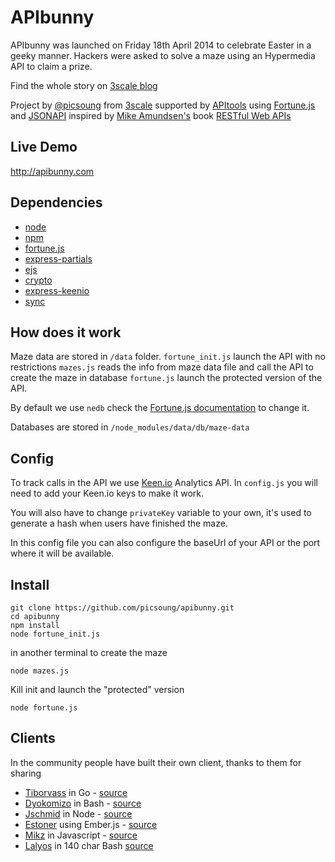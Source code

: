 APIbunny
========

APIbunny was launched on Friday 18th April 2014 to celebrate Easter in a geeky manner.
Hackers were asked to solve a maze using an Hypermedia API to claim a prize.

Find the whole story on [3scale blog](http://www.3scale.net/2014/04/building-apibunny-using-fortune-js-jsonapi)

Project by [@picsoung](http://github.com/picsoung) from [3scale](http://3scale.net) supported by [APItools](http://apitools.com) using [Fortune.js](http://fortunejs.com) and [JSONAPI](http://jsonapi.org) inspired by [Mike Amundsen's](https://twitter.com/mamund) book [RESTful Web APIs](http://www.amazon.com/gp/product/1449358063/ref=as_li_qf_sp_asin_tl?ie=UTF8&camp=1789&creative=9325&creativeASIN=1449358063&linkCode=as2&tag=nicolasgcom-20)

## Live Demo
http://apibunny.com

## Dependencies
* [node](http://nodejs.org/)
* [npm](https://github.com/npm/npm)
* [fortune.js](http://fortunejs.com)
* [express-partials](https://github.com/publicclass/express-partials)
* [ejs](https://github.com/visionmedia/ejs)
* [crypto](https://www.npmjs.org/package/crypto)
* [express-keenio](https://github.com/sebinsua/express-keenio)
* [sync](https://github.com/0ctave/node-sync)

## How does it work

Maze data are stored in `/data` folder.
`fortune_init.js` launch the API with no restrictions
`mazes.js` reads the info from maze data file and call the API to create the maze in database
`fortune.js` launch the protected version of the API.

By default we use `nedb` check the [Fortune.js documentation](http://fortunejs.com/docs/) to change it.

Databases are stored in `/node_modules/data/db/maze-data`

## Config
To track calls in the API we use [Keen.io](http://keen.io) Analytics API. In `config.js` you will need to add your Keen.io keys to make it work.

You will also have to change `privateKey` variable to your own, it's used to generate a hash when users have finished the maze.

In this config file you can also configure the baseUrl of your API or the port where it will be available.

## Install

```shell
git clone https://github.com/picsoung/apibunny.git
cd apibunny
npm install
node fortune_init.js
```

in another terminal to create the maze
```shell
node mazes.js
```

Kill init and launch the "protected" version

```
node fortune.js
```

## Clients
In the community people have built their own client, thanks to them for sharing

* [Tiborvass](https://github.com/tiborvass) in Go - [source](https://github.com/tiborvass/apibunny)
* [Dyokomizo](https://github.com/dyokomizo) in Bash - [source](https://github.com/dyokomizo/apibunny)
* [Jschmid](https://github.com/jschmid/) in Node - [source](https://github.com/jschmid/APIBunnySolver)
* [Estoner](https://github.com/estoner) using Ember.js - [source](https://github.com/estoner/apibunny-client)
* [Mikz](https://gist.github.com/mikz) in Javascript - [source](https://gist.github.com/mikz/a67c266c11ab62d99246)
* [Lalyos](https://github.com/lalyos) in 140 char Bash [source](https://gist.github.com/lalyos/11314322)
